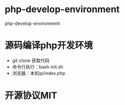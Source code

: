 # php-develop-environment
php-develop-environment

# 源码编译php开发环境
* git clone 获取代码
* 命令行执行：bash init.sh
* 浏览器：本机ip/index.php

# 开源协议MIT
